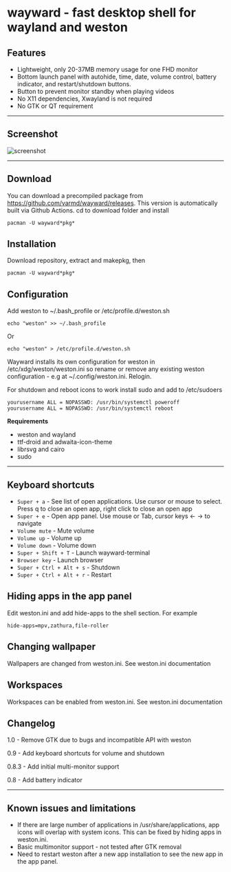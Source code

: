 # wayward - fast desktop shell for wayland and weston

## Features

* Lightweight, only 20-37MB memory usage for one FHD monitor
* Bottom launch panel with autohide, time, date, volume control, battery indicator, and restart/shutdown buttons.
* Button to prevent monitor standby when playing videos
* No X11 dependencies, Xwayland is not required
* No GTK or QT requirement

----
## Screenshot

![screenshot](https://raw.githubusercontent.com/varmd/wayward/master/screenshot.png "Screenshot")

----
## Download

You can download a precompiled package from https://github.com/varmd/wayward/releases. This version is automatically built via Github Actions. cd to download folder and install

    pacman -U wayward*pkg*

## Installation

Download repository, extract and makepkg, then

    pacman -U wayward*pkg*

## Configuration

Add weston to ~/.bash_profile or /etc/profile.d/weston.sh

    echo "weston" >> ~/.bash_profile

Or

    echo "weston" > /etc/profile.d/weston.sh

Wayward installs its own configuration for weston in /etc/xdg/weston/weston.ini so rename or remove any existing weston configuration - e.g at ~/.config/weston.ini.  Relogin.

For shutdown and reboot icons to work install sudo and add to /etc/sudoers

    yourusername ALL = NOPASSWD: /usr/bin/systemctl poweroff
    yourusername ALL = NOPASSWD: /usr/bin/systemctl reboot

**Requirements**

* weston and wayland
* ttf-droid and adwaita-icon-theme
* librsvg and cairo
* sudo

----
## Keyboard shortcuts

* `Super + a` - See list of open applications. Use cursor or mouse to select. Press q to close an open app, right click to close an open app
* `Super + e` - Open app panel. Use mouse or Tab, cursor keys <- -> to navigate
* `Volume mute` - Mute volume
* `Volume up` - Volume up
* `Volume down` - Volume down
* `Super + Shift + T` - Launch wayward-terminal
* `Browser key` - Launch browser
* `Super + Ctrl + Alt + s` - Shutdown
* `Super + Ctrl + Alt + r` - Restart

## Hiding apps in the app panel

Edit weston.ini and add hide-apps to the shell section. For example

    hide-apps=mpv,zathura,file-roller


## Changing wallpaper

Wallpapers are changed from weston.ini. See weston.ini documentation

## Workspaces

Workspaces can be enabled from weston.ini. See weston.ini documentation

## Changelog

1.0   - Remove GTK due to bugs and incompatible API with weston

0.9   - Add keyboard shortcuts for volume and shutdown

0.8.3 - Add initial multi-monitor support

0.8   - Add battery indicator

----
## Known issues and limitations

* If there are large number of applications in /usr/share/applications, app icons will overlap with system icons. This can be fixed by hiding apps in weston.ini.
* Basic multimonitor support - not tested after GTK removal
* Need to restart weston after a new app installation to see the new app in the app panel.




